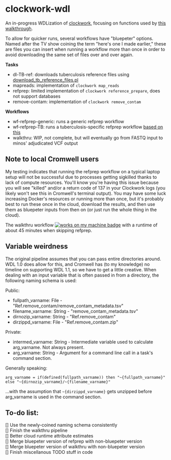 # clockwork-wdl
 An in-progress WDLization of [clockwork](https://github.com/iqbal-lab-org/clockwork), focusing on functions used by [this walkthrough](https://github.com/iqbal-lab-org/clockwork/wiki/Walkthrough-scripts-only).

 To allow for quicker runs, several workflows have "bluepeter" options. Named after the TV show coining the term "here's one I made earlier," these are files you can insert when running a workflow more than once in order to avoid downloading the same set of files over and over again.

 **Tasks**
 * dl-TB-ref: downloads tuberculosis reference files using [download_tb_reference_files.pl](https://github.com/iqbal-lab-org/clockwork/blob/master/scripts/download_tb_reference_files.pl)
 * mapreads: implementation of `clockwork map_reads`
 * refprep: limited implementation of `clockwork reference_prepare`, does not support databases
 * remove-contam: implementation of `clockwork remove_contam`

 **Workflows**
 * wf-refprep-generic: runs a generic refprep workflow
 * wf-refprep-TB: runs a tuberculosis-specific refprep workflow [based on this](https://github.com/iqbal-lab-org/clockwork/wiki/Walkthrough-scripts-only#get-and-index-reference-genomes)
 * walkthru: WIP, not complete, but will eventually go from FASTQ input to minos' adjudicated VCF output

## Note to local Cromwell users
 My testing indicates that running the refprep workflow on a typical laptop setup will not be successful due to processes getting sigkilled thanks to lack of compute resources. You'll know you're having this issue because you will see "killed" and/or a return code of 137 in your Clockwork logs (you likely won't see this in Cromwell's terminal output). You may have some luck increasing Docker's resources or running more than once, but it's probably best to run these once in the cloud, download the results, and then use them as bluepeter inputs from then on (or just run the whole thing in the cloud).

 The walkthru workflow [![works on my machine badge](https://cdn.jsdelivr.net/gh/nikku/works-on-my-machine@v0.2.0/badge.svg)](https://github.com/nikku/works-on-my-machine) with a runtime of about 45 minutes when skipping refprep.

## Variable weirdness
The original pipeline assumes that you can pass entire directories around. WDL 1.0 does allow for this, and Cromwell has (to my knowledge) no timeline on supporting WDL 1.1, so we have to get a little creative. When dealing with an input variable that is often passed in from a directory, the following naming schema is used:

Public:  
* fullpath_varname: File   - "Ref.remove_contam/remove_contam_metadata.tsv"  
* filename_varname: String - "remove_contam_metadata.tsv"  
* dirnozip_varname: String - "Ref.remove_contam"  
* dirzippd_varname: File   - "Ref.remove_contam.zip"  

Private:  
* intermed_varname: String - Intermediate variable used to calculate arg_varname. Not always present.  
* arg_varname:      String - Argument for a command line call in a task's command section.

Generally speaking:

`arg_varname = if(defined(fullpath_varname)) then "~{fullpath_varname}" else "~{dirnozip_varname}/~{filename_varname}"`

...with the assumption that `~{dirzippd_varname}` gets unzipped before arg_varname is used in the command section.

## To-do list:
[] Use the newly-coined naming schema consistently  
[] Finish the walkthru pipeline  
[] Better cloud runtime attribute estimates  
[] Merge bluepeter version of refprep with non-bluepeter version  
[] Merge bluepeter version of walkthru with non-bluepeter version  
[] Finish miscellanous TODO stuff in code  
